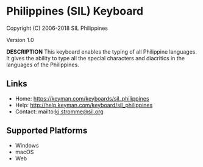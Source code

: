 Philippines (SIL) Keyboard
=====================

Copyright (C) 2006-2018 SIL Philippines

Version 1.0

__DESCRIPTION__
This keyboard enables the typing of all Philippine languages. It gives the ability to
type all the special characters and diacritics in the languages of the Philippines.

Links
-----

 * Home:     https://keyman.com/keyboards/sil_philippines
 * Help:     http://help.keyman.com/keyboard/sil_philippines
 * Contact:  mailto:kj.stromme@sil.org

Supported Platforms
-------------------
 * Windows
 * macOS
 * Web